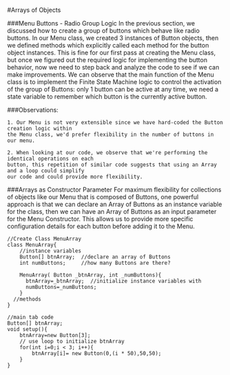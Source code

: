 #Arrays of Objects

###Menu Buttons - Radio Group Logic
In the previous section, we discussed how to create a group of buttons which behave like radio buttons.  In our Menu class, we created 3 instances of Button objects, then we defined methods which explicitly called each method for the button object instances.  This is fine for our first pass at creating the Menu class, but once we figured out the required logic for implementing the button behavior, now we need to step back and analyze the code to see if we can make improvements. We can observe that the main function of the Menu class is to implement the Finite State Machine logic to control the activation of the group of Buttons: only 1 button can be active at any time, we need a state variable to remember which button is the currently active button.  

###Observations:

    1. Our Menu is not very extensible since we have hard-coded the Button creation logic within 
    the Menu class, we'd prefer flexibility in the number of buttons in our menu.
    
    2. When looking at our code, we observe that we're performing the identical operations on each
    button, this repetition of similar code suggests that using an Array and a loop could simplify
    our code and could provide more flexibility.
    
###Arrays as Constructor Parameter
For maximum flexibility for collections of objects like our Menu that is composed of Buttons, one powerful approach is that we can declare an Array of Buttons as an instance variable for the class, then we can have an Array of Buttons as an input parameter for the Menu Constructor.  This allows us to provide more specific configuration details for each button before adding it to the Menu.

```
//Create Class MenuArray 
class MenuArray{
    //instance variables
    Button[] btnArray;  //declare an array of Buttons
    int numButtons;     //how many Buttons are there?
    
    MenuArray( Button _btnArray, int _numButtons){
      btnArray=_btnArray;  //initialize instance variables with 
      numButtons=_numButtons;
    }
  //methods 
}
```
```
//main tab code 
Button[] btnArray;
void setup(){
    btnArray=new Button[3];
    // use loop to initialize btnArray
    for(int i=0;i < 3; i++){
        btnArray[i]= new Button(0,(i * 50),50,50);
    }
}
